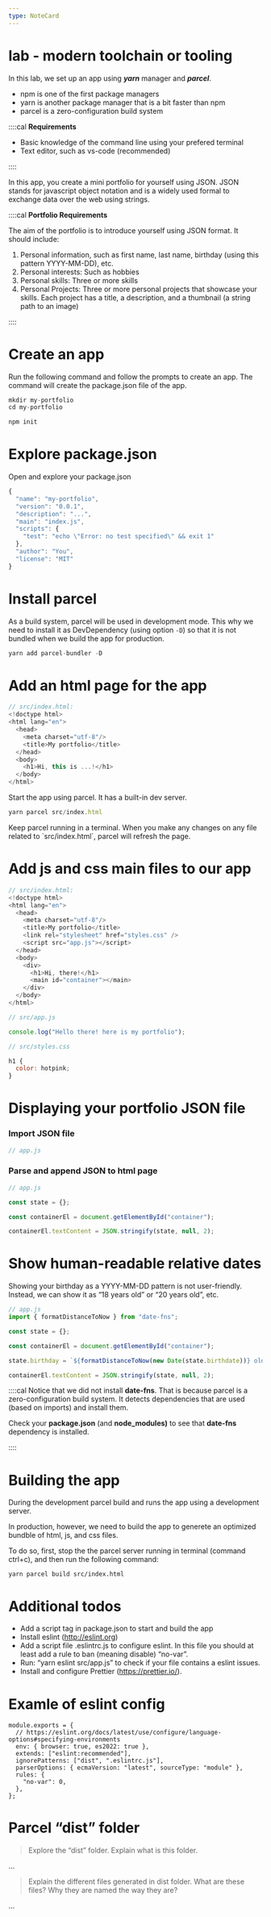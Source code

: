 ```yaml
---
type: NoteCard
---
```


# lab - modern toolchain or tooling

In this lab, we set up an app using **_yarn_** manager and **_parcel_**.

- npm is one of the first package managers
- yarn is another package manager that is a bit faster than npm
- parcel is a zero-configuration build system

::::cal
**Requirements**

- Basic knowledge of the command line using your prefered terminal
- Text editor, such as vs-code (recommended)

::::

In this app, you create a mini portfolio for yourself using JSON. JSON stands for javascript object notation and is a widely used formal to exchange data over the web using strings.

::::cal
**Portfolio Requirements**

The aim of the portfolio is to introduce yourself using JSON format. It should include:

1.  Personal information, such as first name, last name, birthday (using this pattern YYYY-MM-DD), etc.
2.  Personal interests: Such as hobbies
3.  Personal skills: Three or more skills
4.  Personal Projects: Three or more personal projects that showcase your skills. Each project has a title, a description, and a thumbnail (a string path to an image)

::::

# Create an app

Run the following command and follow the prompts to create an app. The command will create the package.json file of the app.

```js
mkdir my-portfolio
cd my-portfolio
```

```js
npm init
```

# Explore package.json

Open and explore your package.json

```js
{
  "name": "my-portfolio",
  "version": "0.0.1",
  "description": "...",
  "main": "index.js",
  "scripts": {
    "test": "echo \"Error: no test specified\" && exit 1"
  },
  "author": "You",
  "license": "MIT"
}
```

# Install parcel

As a build system, parcel will be used in development mode. This why we need to install it as DevDependency (using option `-D`) so that it is not bundled when we build the app for production.

```js
yarn add parcel-bundler -D
```

# Add an html page for the app

```js
// src/index.html:
<!doctype html>
<html lang="en">
  <head>
    <meta charset="utf-8"/>
    <title>My portfolio</title>
  </head>
  <body>
    <h1>Hi, this is ...!</h1>
  </body>
</html>
```

Start the app using parcel. It has a built-in dev server.

```js
yarn parcel src/index.html
```

Keep parcel running in a terminal. When you make any changes on any file related to \`src/index.html\`, parcel will refresh the page.

# Add js and css main files to our app

```js
// src/index.html:
<!doctype html>
<html lang="en">
  <head>
    <meta charset="utf-8"/>
    <title>My portfolio</title>
    <link rel="stylesheet" href="styles.css" />
    <script src="app.js"></script>
  </head>
  <body>
    <div>
      <h1>Hi, there!</h1>
      <main id="container"></main>
    </div>
  </body>
</html>
```

```js
// src/app.js

console.log("Hello there! here is my portfolio");
```

```js
// src/styles.css

h1 {
  color: hotpink;
}
```

# Displaying your portfolio JSON file

### Import JSON file

```js
// app.js
```

### Parse and append JSON to html page

```js
// app.js

const state = {};

const containerEl = document.getElementById("container");

containerEl.textContent = JSON.stringify(state, null, 2);
```

# Show human-readable relative dates

Showing your birthday as a YYYY-MM-DD pattern is not user-friendly.
Instead, we can show it as “18 years old” or “20 years old”, etc.

```js
// app.js
import { formatDistanceToNow } from "date-fns";

const state = {};

const containerEl = document.getElementById("container");

state.birthday = `${formatDistanceToNow(new Date(state.birthdate))} old`;

containerEl.textContent = JSON.stringify(state, null, 2);
```

::::cal
Notice that we did not install **date-fns**. That is because parcel is a zero-configuration build system. It detects dependencies that are used (based on imports) and install them.

Check your **package.json** (and **node_modules)** to see that **date-fns** dependency is installed.

::::

# Building the app

During the development parcel build and runs the app using a development server.

In production, however, we need to build the app to generete an optimized bundble of html, js, and css files.

To do so, first, stop the the parcel server running in terminal (command ctrl+c), and then run the following command:

```
yarn parcel build src/index.html
```

# Additional todos

- Add a script tag in package.json to start and build the app
- Install eslint (<http://eslint.org>)
- Add a script file .eslintrc.js to configure eslint. In this file you should at least add a rule to ban (meaning disable) “no-var”.
- Run: “yarn eslint src/app.js” to check if your file contains a eslint issues.
- Install and configure Prettier (<https://prettier.io/>).

# Examle of eslint config

    module.exports = {
      // https://eslint.org/docs/latest/use/configure/language-options#specifying-environments
      env: { browser: true, es2022: true },
      extends: ["eslint:recommended"],
      ignorePatterns: ["dist", ".eslintrc.js"],
      parserOptions: { ecmaVersion: "latest", sourceType: "module" },
      rules: {
        "no-var": 0,
      },
    };

# Parcel “dist” folder

> Explore the “dist” folder. Explain what is this folder.

…

> Explain the different files generated in dist folder. What are these files? Why they are named the way they are?

…
